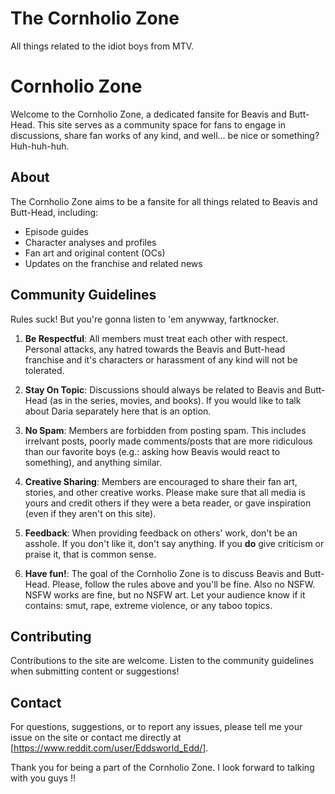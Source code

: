 # The Cornholio Zone
All things related to the idiot boys from MTV.
# Cornholio Zone

Welcome to the Cornholio Zone, a dedicated fansite for Beavis and Butt-Head. This site serves as a community space for fans to engage in discussions, share fan works of any kind, and well... be nice or something? Huh-huh-huh.

## About

The Cornholio Zone aims to be a fansite for all things related to Beavis and Butt-Head, including:
- Episode guides
- Character analyses and profiles
- Fan art and original content (OCs)
- Updates on the franchise and related news

## Community Guidelines

Rules suck! But you're gonna listen to 'em anywway, fartknocker.

1. **Be Respectful**: All members must treat each other with respect. Personal attacks, any hatred towards the Beavis and Butt-head franchise and it's characters or harassment of any kind will not be tolerated.
   
2. **Stay On Topic**: Discussions should always be related to Beavis and Butt-Head (as in the series, movies, and books). If you would like to talk about Daria separately here that is an option.

3. **No Spam**: Members are forbidden from posting spam. This includes irrelvant posts, poorly made comments/posts that are more ridiculous than our favorite boys (e.g.: asking how Beavis would react to something), and anything similar.

4. **Creative Sharing**: Members are encouraged to share their fan art, stories, and other creative works. Please make sure that all media is yours and credit others if they were a beta reader, or gave inspiration (even if they aren't on this site).

5. **Feedback**: When providing feedback on others' work, don't be an asshole. If you don't like it, don't say anything. If you **do** give criticism or praise it, that is common sense.

6. **Have fun!**: The goal of the Cornholio Zone is to discuss Beavis and Butt-Head. Please, follow the rules above and you'll be fine. Also no NSFW. NSFW works are fine, but no NSFW art. Let your audience know if it contains: smut, rape, extreme violence, or any taboo topics.

## Contributing

Contributions to the site are welcome. Listen to the community guidelines when submitting content or suggestions!

## Contact

For questions, suggestions, or to report any issues, please tell me your issue on the site or contact me directly at [https://www.reddit.com/user/Eddsworld_Edd/].

Thank you for being a part of the Cornholio Zone. I look forward to talking with you guys !!
